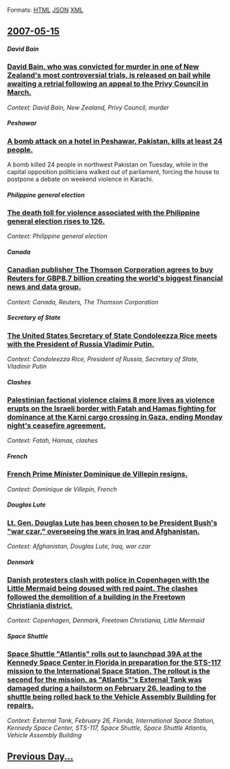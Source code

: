 
Formats: [HTML](2007/05/15/index.html)  [JSON](2007/05/15/index.json)  [XML](2007/05/15/index.xml)  

## [2007-05-15](/news/2007/05/15/index.md)

##### David Bain
### [ David Bain, who was convicted for murder in one of New Zealand's most controversial trials, is released on bail while awaiting a retrial following an appeal to the Privy Council in March. ](/news/2007/05/15/david-bain-who-was-convicted-for-murder-in-one-of-new-zealand-s-most-controversial-trials-is-released-on-bail-while-awaiting-a-retrial-fo.md)
_Context: David Bain, New Zealand, Privy Council, murder_

##### Peshawar
### [ A bomb attack on a hotel in Peshawar, Pakistan, kills at least 24 people. ](/news/2007/05/15/a-bomb-attack-on-a-hotel-in-peshawar-pakistan-kills-at-least-24-people.md)
A bomb killed 24 people in northwest Pakistan on Tuesday, while in the capital opposition politicians walked out of parliament, forcing the house to postpone a debate on weekend violence in Karachi.

##### Philippine general election
### [ The death toll for violence associated with the Philippine general election rises to 126. ](/news/2007/05/15/the-death-toll-for-violence-associated-with-the-philippine-general-election-rises-to-126.md)
_Context: Philippine general election_

##### Canada
### [ Canadian publisher The Thomson Corporation agrees to buy Reuters for GBP8.7 billion creating the world's biggest financial news and data group. ](/news/2007/05/15/canadian-publisher-the-thomson-corporation-agrees-to-buy-reuters-for-gbp8-7-billion-creating-the-world-s-biggest-financial-news-and-data-gr.md)
_Context: Canada, Reuters, The Thomson Corporation_

##### Secretary of State
### [ The United States Secretary of State Condoleezza Rice meets with the President of Russia Vladimir Putin. ](/news/2007/05/15/the-united-states-secretary-of-state-condoleezza-rice-meets-with-the-president-of-russia-vladimir-putin.md)
_Context: Condoleezza Rice, President of Russia, Secretary of State, Vladimir Putin_

##### Clashes
### [ Palestinian factional violence claims 8 more lives as violence erupts on the Israeli border with Fatah and Hamas fighting for dominance at the Karni cargo crossing in Gaza, ending Monday night's ceasefire agreement. ](/news/2007/05/15/palestinian-factional-violence-claims-8-more-lives-as-violence-erupts-on-the-israeli-border-with-fatah-and-hamas-fighting-for-dominance-at.md)
_Context: Fatah, Hamas, clashes_

##### French
### [ French Prime Minister Dominique de Villepin resigns. ](/news/2007/05/15/french-prime-minister-dominique-de-villepin-resigns.md)
_Context: Dominique de Villepin, French_

##### Douglas Lute
### [ Lt. Gen. Douglas Lute has been chosen to be President Bush's "war czar," overseeing the wars in Iraq and Afghanistan. ](/news/2007/05/15/lt-gen-douglas-lute-has-been-chosen-to-be-president-bush-s-war-czar-overseeing-the-wars-in-iraq-and-afghanistan.md)
_Context: Afghanistan, Douglas Lute, Iraq, war czar_

##### Denmark
### [ Danish protesters clash with police in Copenhagen with the Little Mermaid being doused with red paint. The clashes followed the demolition of a building in the Freetown Christiania district. ](/news/2007/05/15/danish-protesters-clash-with-police-in-copenhagen-with-the-little-mermaid-being-doused-with-red-paint-the-clashes-followed-the-demolition.md)
_Context: Copenhagen, Denmark, Freetown Christiania, Little Mermaid_

##### Space Shuttle
### [ Space Shuttle "Atlantis" rolls out to launchpad 39A at the Kennedy Space Center in Florida in preparation for the STS-117 mission to the International Space Station. The rollout is the second for the mission, as "Atlantis"'s External Tank was damaged during a hailstorm on February 26, leading to the shuttle being rolled back to the Vehicle Assembly Building for repairs. ](/news/2007/05/15/space-shuttle-atlantis-rolls-out-to-launchpad-39a-at-the-kennedy-space-center-in-florida-in-preparation-for-the-sts-117-mission-to-the-in.md)
_Context: External Tank, February 26, Florida, International Space Station, Kennedy Space Center, STS-117, Space Shuttle, Space Shuttle Atlantis, Vehicle Assembly Building_

## [Previous Day...](/news/2007/05/14/index.md)

